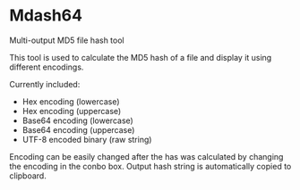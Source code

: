Mdash64
=======

Multi-output MD5 file hash tool

This tool is used to calculate the MD5 hash of a file and display it using different encodings.

Currently included:
- Hex encoding (lowercase)
- Hex encoding (uppercase)
- Base64 encoding (lowercase)
- Base64 encoding (uppercase)
- UTF-8 encoded binary (raw string)

Encoding can be easily changed after the has was calculated by changing the encoding in the conbo box.
Output hash string is automatically copied to clipboard.
